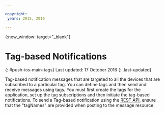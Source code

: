 ```yaml
---

copyright:
 years: 2015, 2016

---
```


{:new_window: target="_blank"}
# Tag-based Notifications 
{: #push-ios-main-tags}
Last updated: 17 October 2016
{: .last-updated}

Tag-based notification messages that are targeted to all the devices that are subscribed to a particular tag. You can define tags and then send and receive messages using tags. You must first create the tags for the application, set up the tag subscriptions and then initiate the tag-based notifications. To send a Tag-based notification using the [REST API](https://mobile.{DomainName}/imfpush/), ensure that the "tagNames" are provided when posting to the message resource. 
